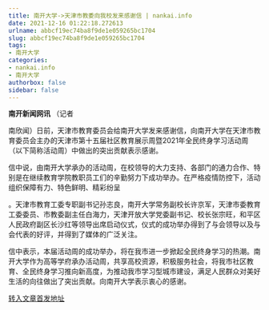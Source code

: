 ```yaml
---
title: 南开大学->天津市教委向我校发来感谢信 | nankai.info
date: 2021-12-16 01:22:18.272613
urlname: abbcf19ec74ba8f9de1e059265bc1704
slug: abbcf19ec74ba8f9de1e059265bc1704
tags: 
- 南开大学
categories:
- nankai.info
- 南开大学
authorbox: false
sidebar: false
---
```

**南开新闻网讯** （记者

南欣闻）日前，天津市教育委员会给南开大学发来感谢信，向南开大学在天津市教育委员会主办的天津市第十五届社区教育展示周暨2021年全民终身学习活动周（以下简称活动周）中做出的突出贡献表示感谢。

信中说，由南开大学承办的活动周，在校领导的大力支持、各部门的通力合作、特别是在继续教育学院教职员工们的辛勤努力下成功举办。在严格疫情防控下，活动组织保障有力、特色鲜明、精彩纷呈
<!--more-->
。天津市教育工委专职副书记孙志良，南开大学常务副校长许京军，天津市委教育工委委员、市教委副主任白海力，天津开放大学党委副书记、校长张宗旺，和平区人民政府副区长沙红等领导出席启动仪式，仪式的成功举办得到了与会领导以及与会代表的好评，并得到了媒体的广泛关注。

信中表示，本届活动周的成功举办，将在我市进一步掀起全民终身学习的热潮。南开大学作为高等学府承办活动周，共享高校资源，积极服务社会，将我市社区教育、全民终身学习推向新高度，为推动我市学习型城市建设，满足人民群众对美好生活的向往做出了突出贡献。向南开大学表示衷心的感谢。



[转入文章首发地址](http://news.nankai.edu.cn/ywsd/system/2021/12/09/030049377.shtml)
